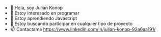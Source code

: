 - 👋 Hola, soy Julian Konop
- 👀 Estoy interesado en programar
- 🌱 Estoy aprendiendo Javascript
- 💞️ Estoy buscando participar en cualquier tipo de proyecto 
- 📫 Contactame https://www.linkedin.com/in/julian-konop-92a6aa191/

